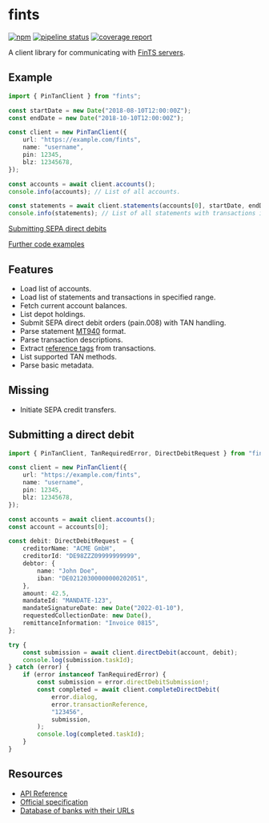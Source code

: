 # fints

[![npm](https://img.shields.io/npm/v/fints.svg)](https://www.npmjs.com/package/fints)
[![pipeline status](https://gitlab.com/prior99/fints/badges/master/pipeline.svg)](https://github.com/Prior99/fints)
[![coverage report](https://gitlab.com/prior99/fints/badges/master/coverage.svg)](https://github.com/Prior99/fints)

A client library for communicating with [FinTS servers](https://www.hbci-zka.de/).

## Example

```typescript
import { PinTanClient } from "fints";

const startDate = new Date("2018-08-10T12:00:00Z");
const endDate = new Date("2018-10-10T12:00:00Z");

const client = new PinTanClient({
    url: "https://example.com/fints",
    name: "username",
    pin: 12345,
    blz: 12345678,
});

const accounts = await client.accounts();
console.info(accounts); // List of all accounts.

const statements = await client.statements(accounts[0], startDate, endDate);
console.info(statements); // List of all statements with transactions in specified date range.
```

[Submitting SEPA direct debits](#submitting-a-direct-debit)

[Further code examples](README_advanced_usage.md)

## Features

- Load list of accounts.
- Load list of statements and transactions in specified range.
- Fetch current account balances.
- List depot holdings.
- Submit SEPA direct debit orders (pain.008) with TAN handling.
- Parse statement [MT940](https://en.wikipedia.org/wiki/MT940) format.
- Parse transaction descriptions.
- Extract [reference tags](https://www.dzbank.de/content/dam/dzbank_de/de/home/produkte_services/Firmenkunden/PDF-Dokumente/transaction%20banking/elektronicBanking/SEPA-Belegungsregeln_MT940-DK_082016.~644b217ec96b35dfffcaf18dc2df800a.pdf) from transactions.
- List supported TAN methods.
- Parse basic metadata.

## Missing

- Initiate SEPA credit transfers.

## Submitting a direct debit

```typescript
import { PinTanClient, TanRequiredError, DirectDebitRequest } from "fints";

const client = new PinTanClient({
    url: "https://example.com/fints",
    name: "username",
    pin: 12345,
    blz: 12345678,
});

const accounts = await client.accounts();
const account = accounts[0];

const debit: DirectDebitRequest = {
    creditorName: "ACME GmbH",
    creditorId: "DE98ZZZ09999999999",
    debtor: {
        name: "John Doe",
        iban: "DE02120300000000202051",
    },
    amount: 42.5,
    mandateId: "MANDATE-123",
    mandateSignatureDate: new Date("2022-01-10"),
    requestedCollectionDate: new Date(),
    remittanceInformation: "Invoice 0815",
};

try {
    const submission = await client.directDebit(account, debit);
    console.log(submission.taskId);
} catch (error) {
    if (error instanceof TanRequiredError) {
        const submission = error.directDebitSubmission!;
        const completed = await client.completeDirectDebit(
            error.dialog,
            error.transactionReference,
            "123456",
            submission,
        );
        console.log(completed.taskId);
    }
}
```

## Resources

- [API Reference](https://prior99.gitlab.io/fints)
- [Official specification](https://www.hbci-zka.de/spec/3_0.htm)
- [Database of banks with their URLs](https://github.com/jhermsmeier/fints-institute-db)
